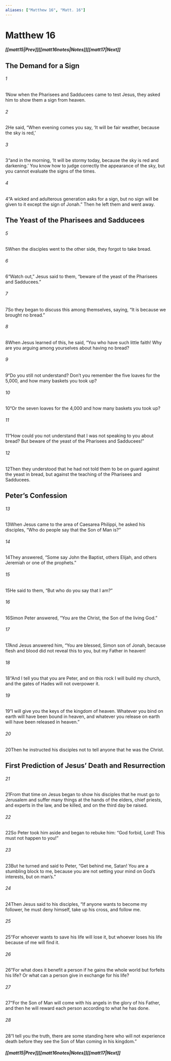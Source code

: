 ```yaml
---
aliases: ["Matthew 16", "Matt. 16"]
---
```

# Matthew 16
##### <span class=arrow-left></span>[[matt15|Prev]]<span class=navigation-separator></span>[[matt16notes|Notes]]<span class=navigation-separator></span>[[matt17|Next]]<span class=arrow-right></span>
## The Demand for a Sign
###### 1
<span class=verse-first>1</span>Now when the Pharisees and Sadducees came to test Jesus, they asked him to show them a sign from heaven.
###### 2
<span class=verse-body>2</span>He said, “When evening comes you say, ‘It will be fair weather, because the sky is red,’
###### 3
<span class=verse-body>3</span>“and in the morning, ‘It will be stormy today, because the sky is red and darkening.’ You know how to judge correctly the appearance of the sky, but you cannot evaluate the signs of the times.
###### 4
<span class=verse-body>4</span>“A wicked and adulterous generation asks for a sign, but no sign will be given to it except the sign of Jonah.” Then he left them and went away.
## The Yeast of the Pharisees and Sadducees
###### 5
<span class=verse-first>5</span>When the disciples went to the other side, they forgot to take bread.
###### 6
<span class=verse-body>6</span>“Watch out,” Jesus said to them, “beware of the yeast of the Pharisees and Sadducees.”
###### 7
<span class=verse-body>7</span>So they began to discuss this among themselves, saying, “It is because we brought no bread.”
###### 8
<span class=verse-body>8</span>When Jesus learned of this, he said, “You who have such little faith! Why are you arguing among yourselves about having no bread?
###### 9
<span class=verse-body>9</span>“Do you still not understand? Don’t you remember the five loaves for the 5,000, and how many baskets you took up?
###### 10
<span class=verse-body>10</span>“Or the seven loaves for the 4,000 and how many baskets you took up?
###### 11
<span class=verse-body>11</span>“How could you not understand that I was not speaking to you about bread? But beware of the yeast of the Pharisees and Sadducees!”
###### 12
<span class=verse-body>12</span>Then they understood that he had not told them to be on guard against the yeast in bread, but against the teaching of the Pharisees and Sadducees.
## Peter’s Confession
###### 13
<span class=verse-first>13</span>When Jesus came to the area of Caesarea Philippi, he asked his disciples, “Who do people say that the Son of Man is?”
###### 14
<span class=verse-body>14</span>They answered, “Some say John the Baptist, others Elijah, and others Jeremiah or one of the prophets.”
###### 15
<span class=verse-body>15</span>He said to them, “But who do you say that I am?”
###### 16
<span class=verse-body>16</span>Simon Peter answered, “You are the Christ, the Son of the living God.”
###### 17
<span class=verse-body>17</span>And Jesus answered him, “You are blessed, Simon son of Jonah, because flesh and blood did not reveal this to you, but my Father in heaven!
###### 18
<span class=verse-body>18</span>“And I tell you that you are Peter, and on this rock I will build my church, and the gates of Hades will not overpower it.
###### 19
<span class=verse-body>19</span>“I will give you the keys of the kingdom of heaven. Whatever you bind on earth will have been bound in heaven, and whatever you release on earth will have been released in heaven.”
###### 20
<span class=verse-body>20</span>Then he instructed his disciples not to tell anyone that he was the Christ.
## First Prediction of Jesus’ Death and Resurrection
###### 21
<span class=verse-first>21</span>From that time on Jesus began to show his disciples that he must go to Jerusalem and suffer many things at the hands of the elders, chief priests, and experts in the law, and be killed, and on the third day be raised.
###### 22
<span class=verse-body>22</span>So Peter took him aside and began to rebuke him: “God forbid, Lord! This must not happen to you!”
###### 23
<span class=verse-body>23</span>But he turned and said to Peter, “Get behind me, Satan! You are a stumbling block to me, because you are not setting your mind on God’s interests, but on man’s.”
<div class=paragraph-break></div>

###### 24
<span class=verse-first>24</span>Then Jesus said to his disciples, “If anyone wants to become my follower, he must deny himself, take up his cross, and follow me.
###### 25
<span class=verse-body>25</span>“For whoever wants to save his life will lose it, but whoever loses his life because of me will find it.
###### 26
<span class=verse-body>26</span>“For what does it benefit a person if he gains the whole world but forfeits his life? Or what can a person give in exchange for his life?
###### 27
<span class=verse-body>27</span>“For the Son of Man will come with his angels in the glory of his Father, and then he will reward each person according to what he has done.
<div class=paragraph-break></div>

###### 28
<span class=verse-first>28</span>“I tell you the truth, there are some standing here who will not experience death before they see the Son of Man coming in his kingdom.”
##### <span class=arrow-left></span>[[matt15|Prev]]<span class=navigation-separator></span>[[matt16notes|Notes]]<span class=navigation-separator></span>[[matt17|Next]]<span class=arrow-right></span>